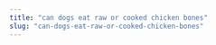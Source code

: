 ```yaml
---
title: "can dogs eat raw or cooked chicken bones"
slug: "can-dogs-eat-raw-or-cooked-chicken-bones"
---
```


